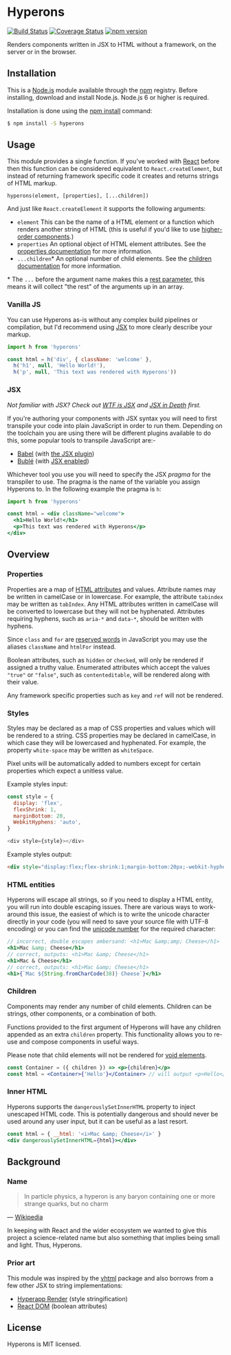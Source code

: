 # Hyperons

[![Build Status](https://travis-ci.org/i-like-robots/hyperons.svg?branch=master)](https://travis-ci.org/i-like-robots/hyperons) [![Coverage Status](https://coveralls.io/repos/github/i-like-robots/hyperons/badge.svg?branch=master)](https://coveralls.io/github/i-like-robots/hyperons) [![npm version](https://badge.fury.io/js/hyperons.svg)](https://badge.fury.io/js/hyperons)

Renders components written in JSX to HTML without a framework, on the server or in the browser.

## Installation

This is a [Node.js][node] module available through the [npm][npm] registry. Before installing, download and install Node.js. Node.js 6 or higher is required.

Installation is done using the [npm install][install] command:

```sh
$ npm install -S hyperons
```

[node]: https://nodejs.org/en/
[npm]: https://www.npmjs.com/
[install]: https://docs.npmjs.com/getting-started/installing-npm-packages-locally

## Usage

This module provides a single function. If you've worked with [React][react] before then this function can be considered equivalent to `React.createElement`, but instead of returning framework specific code it creates and returns strings of HTML markup.

```
hyperons(element, [properties], [...children])
```

And just like `React.createElement` it supports the following arguments:

* `element` This can be the name of a HTML element or a function which renders another string of HTML (this is useful if you'd like to use [higher-order components][hoc].)
* `properties` An optional object of HTML element attributes. See the [properties documentation](#properties) for more information.
* `...children`\* An optional number of child elements. See the [children documentation](#children) for more information.

\* The `...` before the argument name makes this a [rest parameter][rest], this means it will collect "the rest" of the arguments up in an array.

[react]: https://reactjs.org/
[hoc]: https://reactjs.org/docs/higher-order-components.html
[rest]: https://developer.mozilla.org/en-US/docs/Web/JavaScript/Reference/Functions/rest_parameters

### Vanilla JS

You can use Hyperons as-is without any complex build pipelines or compilation, but I'd recommend using [JSX](#jsx) to more clearly describe your markup.

```js
import h from 'hyperons'

const html = h('div', { className: 'welcome' },
  h('h1', null, 'Hello World!'),
  h('p', null, 'This text was rendered with Hyperons'))
```

### JSX

_Not familiar with JSX? Check out [WTF is JSX][wtf] and [JSX in Depth][in-depth] first._

If you're authoring your components with JSX syntax you will need to first transpile your code into plain JavaScript in order to run them. Depending on the toolchain you are using there will be different plugins available to do this, some popular tools to transpile JavaScript are:-

* [Babel](https://babeljs.io/) (with [the JSX plugin](https://babeljs.io/docs/plugins/transform-react-jsx/))
* [Bublé](https://github.com/Rich-Harris/buble) (with [JSX enabled](https://buble.surge.sh/guide/#jsx))

Whichever tool you use you will need to specify the JSX _pragma_ for the transpiler to use. The pragma is the name of the variable you assign Hyperons to. In the following example the pragma is `h`:

```jsx
import h from 'hyperons'

const html = <div className="welcome">
  <h1>Hello World!</h1>
  <p>This text was rendered with Hyperons</p>
</div>
```

[wtf]: https://jasonformat.com/wtf-is-jsx/
[in-depth]: https://reactjs.org/docs/jsx-in-depth.html

## Overview

### Properties

Properties are a map of [HTML attributes][attrs] and values. Attribute names may be written in camelCase or in lowercase. For example, the attribute `tabindex` may be written as `tabIndex`. Any HTML attributes written in camelCase will be converted to lowercase but they will not be hyphenated. Attributes requiring hyphens, such as `aria-*` and `data-*`, should be written with hyphens.

Since `class` and `for` are [reserved words][words] in JavaScript you may use the aliases `className` and `htmlFor` instead.

Boolean attributes, such as `hidden` or `checked`, will only be rendered if assigned a truthy value. Enumerated attributes which accept the values `"true"` or `"false"`, such as `contenteditable`, will be rendered along with their value.

Any framework specific properties such as `key` and `ref` will not be rendered.

[attrs]: https://developer.mozilla.org/en-US/docs/Web/HTML/Attributes
[words]: https://developer.mozilla.org/en-US/docs/Web/JavaScript/Reference/Lexical_grammar#Keywords

### Styles

Styles may be declared as a map of CSS properties and values which will be rendered to a string. CSS properties may be declared in camelCase, in which case they will be lowercased and hyphenated. For example, the property `white-space` may be written as `whiteSpace`.

Pixel units will be automatically added to numbers except for certain properties which expect a unitless value.

Example styles input:

```js
const style = {
  display: 'flex',
  flexShrink: 1,
  marginBottom: 20,
  WebkitHyphens: 'auto',
}

<div style={style}></div>
```

Example styles output:

```html
<div style="display:flex;flex-shrink:1;margin-bottom:20px;-webkit-hyphens:auto;>
```

### HTML entities

Hyperons will escape all strings, so if you need to display a HTML entity, you will run into double escaping issues. There are various ways to work-around this issue, the easiest of which is to write the unicode character directly in your code (you will need to save your source file with UTF-8 encoding) or you can find the [unicode number][charcode] for the required character:

```jsx
// incorrect, double escapes ambersand: <h1>Mac &amp;amp; Cheese</h1>
<h1>Mac &amp; Cheese</h1>
// correct, outputs: <h1>Mac &amp; Cheese</h1>
<h1>Mac & Cheese</h1>
// correct, outputs: <h1>Mac &amp; Cheese</h1>
<h1>{`Mac ${String.fromCharCode(38)} Cheese`}</h1>
```

[charcode]: https://www.fileformat.info/info/charset/UTF-8/list.htm

### Children

Components may render any number of child elements. Children can be strings, other components, or a combination of both.

Functions provided to the first argument of Hyperons will have any children appended as an extra `children` property. This functionality allows you to re-use and compose components in useful ways.

Please note that child elements will not be rendered for [void elements][void].

```jsx
const Container = ({ children }) => <p>{children}</p>
const html = <Container>{'Hello'}</Container> // will output <p>Hello</p>
```

[void]: https://www.w3.org/TR/html/syntax.html#void-elements

### Inner HTML

Hyperons supports the `dangerouslySetInnerHTML` property to inject unescaped HTML code. This is potentially dangerous and should never be used around any user input, but it can be useful as a last resort.

```jsx
const html = { __html: '<i>Mac &amp; Cheese</i>' }
<div dangerouslySetInnerHTML={html}></div>
```

## Background

### Name

> In particle physics, a hyperon is any baryon containing one or more strange quarks, but no charm

— [Wikipedia](https://simple.wikipedia.org/wiki/Hyperon)

In keeping with React and the wider ecosystem we wanted to give this project a science-related name but also something that implies being small and light. Thus, Hyperons.

### Prior art

This module was inspired by the [vhtml][vhtml] package and also borrows from a few other JSX to string implementations:

* [Hyperapp Render][hyperapp] (style stringification)
* [React DOM][react-dom] (boolean attributes)

[vhtml]: https://github.com/developit/vhtml
[hyperapp]: https://github.com/hyperapp/render
[react-dom]: https://github.com/facebook/react/tree/master/packages/react-dom

## License

Hyperons is MIT licensed.
